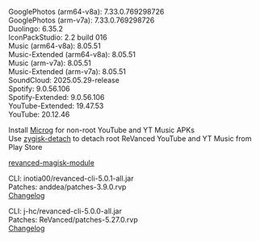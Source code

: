 GooglePhotos (arm64-v8a): 7.33.0.769298726  
GooglePhotos (arm-v7a): 7.33.0.769298726  
Duolingo: 6.35.2  
IconPackStudio: 2.2 build 016  
Music (arm64-v8a): 8.05.51  
Music-Extended (arm64-v8a): 8.05.51  
Music (arm-v7a): 8.05.51  
Music-Extended (arm-v7a): 8.05.51  
SoundCloud: 2025.05.29-release  
Spotify: 9.0.56.106  
Spotify-Extended: 9.0.56.106  
YouTube-Extended: 19.47.53  
YouTube: 20.12.46  

Install [Microg](https://github.com/ReVanced/GmsCore/releases) for non-root YouTube and YT Music APKs  
Use [zygisk-detach](https://github.com/j-hc/zygisk-detach) to detach root ReVanced YouTube and YT Music from Play Store  

[revanced-magisk-module](https://github.com/j-hc/revanced-magisk-module)
  
CLI: inotia00/revanced-cli-5.0.1-all.jar  
Patches: anddea/patches-3.9.0.rvp  
[Changelog](https://github.com/anddea/revanced-patches/releases/tag/v3.9.0)

CLI: j-hc/revanced-cli-5.0.0-all.jar  
Patches: ReVanced/patches-5.27.0.rvp  
[Changelog](https://github.com/ReVanced/revanced-patches/releases/tag/v5.27.0)  
